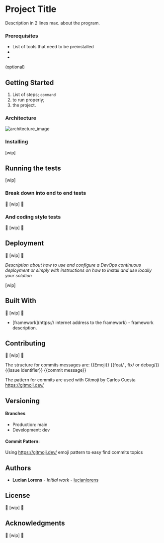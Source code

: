 # Project Title
Description in 2 lines max. about the program.

### Prerequisites

* List of tools that need to be preinstalled
* 
* 

(optional)

## Getting Started


1. List of steps;
    `command`
2. to run properly;
3. the project.

### Architecture

![architecture_image](Address/to/company)


### Installing

[wip]

## Running the tests

[wip]

### Break down into end to end tests
:construction: [wip] :construction:

### And coding style tests
:construction: [wip] :construction:


## Deployment
:construction: [wip] :construction:

_Description about how to use and configure a DevOps continuous deployment or simply with instructions on how to install and use locally your solution_


[wip]

## Built With
:construction: [wip] :construction:

* [framework](https:// internet address to the framework) - framework description.


## Contributing

:construction: [wip] :construction:

The structure for commits messages are:
{{Emoji}} {{feat/ , fix/ or debug/}} {{issue identifier}} {{commit message}}

The pattern for commits are used with Gitmoji by Carlos Cuesta
https://gitmoji.dev/



## Versioning


#### Branches
* Production: main
* Development: dev 

#### Commit Pattern:
Using https://gitmoji.dev/ emoji pattern to easy find commits topics

## Authors

* **Lucian Lorens** - *Initial work* - [lucianlorens](https://github.com/lucianlorens)

## License

:construction: [wip] :construction:

## Acknowledgments

:construction: [wip] :construction:
